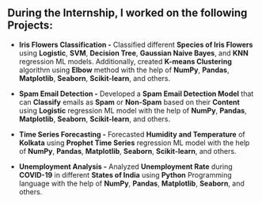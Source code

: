 ## During the Internship, I worked on the following Projects: 

- **Iris Flowers Classification -** Classified different **Species of Iris Flowers** using **Logistic**, **SVM**, **Decision Tree**, **Gaussian Naive Bayes**, and **KNN** regression ML models. Additionally, created **K-means Clustering** algorithm using **Elbow** method with the help of **NumPy**, **Pandas**, **Matplotlib**, **Seaborn**, **Scikit-learn**, and others.

- **Spam Email Detection -** Developed a **Spam Email Detection Model** that can **Classify** emails as **Spam** or **Non-Spam** based on their **Content** using **Logistic** regression ML model with the help of **NumPy**, **Pandas**, **Matplotlib**, **Seaborn**, **Scikit-learn**, and others.

- **Time Series Forecasting -** Forecasted **Humidity and Temperature** of **Kolkata** using **Prophet Time Series** regression ML model with the help of **NumPy**, **Pandas**, **Matplotlib**, **Seaborn**, **Scikit-learn**, and others.

- **Unemployment Analysis -** Analyzed **Unemployment Rate** during **COVID-19** in different **States of India** using **Python** Programming language with the help of **NumPy**, **Pandas**, **Matplotlib**, **Seaborn**, and others.
